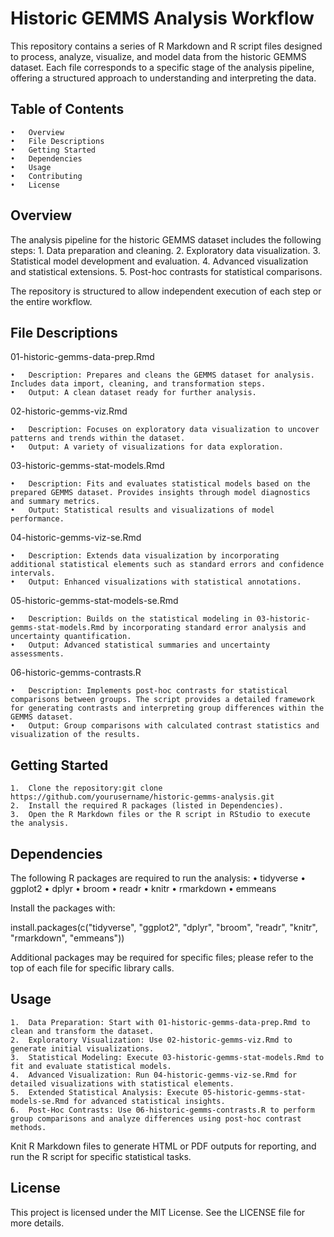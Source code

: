# Historic GEMMS Analysis Workflow

This repository contains a series of R Markdown and R script files designed to process, analyze, visualize, and model data from the historic GEMMS dataset. Each file corresponds to a specific stage of the analysis pipeline, offering a structured approach to understanding and interpreting the data.

## Table of Contents

	•	Overview
	•	File Descriptions
	•	Getting Started
	•	Dependencies
	•	Usage
	•	Contributing
	•	License

## Overview

The analysis pipeline for the historic GEMMS dataset includes the following steps:
	1.	Data preparation and cleaning.
	2.	Exploratory data visualization.
	3.	Statistical model development and evaluation.
	4.	Advanced visualization and statistical extensions.
	5.	Post-hoc contrasts for statistical comparisons.

The repository is structured to allow independent execution of each step or the entire workflow.

## File Descriptions

01-historic-gemms-data-prep.Rmd

	•	Description: Prepares and cleans the GEMMS dataset for analysis. Includes data import, cleaning, and transformation steps.
	•	Output: A clean dataset ready for further analysis.

02-historic-gemms-viz.Rmd

	•	Description: Focuses on exploratory data visualization to uncover patterns and trends within the dataset.
	•	Output: A variety of visualizations for data exploration.

03-historic-gemms-stat-models.Rmd

	•	Description: Fits and evaluates statistical models based on the prepared GEMMS dataset. Provides insights through model diagnostics and summary metrics.
	•	Output: Statistical results and visualizations of model performance.

04-historic-gemms-viz-se.Rmd

	•	Description: Extends data visualization by incorporating additional statistical elements such as standard errors and confidence intervals.
	•	Output: Enhanced visualizations with statistical annotations.

05-historic-gemms-stat-models-se.Rmd

	•	Description: Builds on the statistical modeling in 03-historic-gemms-stat-models.Rmd by incorporating standard error analysis and uncertainty quantification.
	•	Output: Advanced statistical summaries and uncertainty assessments.

06-historic-gemms-contrasts.R

	•	Description: Implements post-hoc contrasts for statistical comparisons between groups. The script provides a detailed framework for generating contrasts and interpreting group differences within the GEMMS dataset.
	•	Output: Group comparisons with calculated contrast statistics and visualization of the results.

## Getting Started

	1.	Clone the repository:git clone https://github.com/yourusername/historic-gemms-analysis.git
	2.	Install the required R packages (listed in Dependencies).
	3.	Open the R Markdown files or the R script in RStudio to execute the analysis.

## Dependencies

The following R packages are required to run the analysis:
	•	tidyverse
	•	ggplot2
	•	dplyr
	•	broom
	•	readr
	•	knitr
	•	rmarkdown
	•	emmeans

Install the packages with:

install.packages(c("tidyverse", "ggplot2", "dplyr", "broom", "readr", "knitr", "rmarkdown", "emmeans"))

Additional packages may be required for specific files; please refer to the top of each file for specific library calls.

## Usage

	1.	Data Preparation: Start with 01-historic-gemms-data-prep.Rmd to clean and transform the dataset.
	2.	Exploratory Visualization: Use 02-historic-gemms-viz.Rmd to generate initial visualizations.
	3.	Statistical Modeling: Execute 03-historic-gemms-stat-models.Rmd to fit and evaluate statistical models.
	4.	Advanced Visualization: Run 04-historic-gemms-viz-se.Rmd for detailed visualizations with statistical elements.
	5.	Extended Statistical Analysis: Execute 05-historic-gemms-stat-models-se.Rmd for advanced statistical insights.
	6.	Post-Hoc Contrasts: Use 06-historic-gemms-contrasts.R to perform group comparisons and analyze differences using post-hoc contrast methods.

Knit R Markdown files to generate HTML or PDF outputs for reporting, and run the R script for specific statistical tasks.

## License

This project is licensed under the MIT License. See the LICENSE file for more details.
